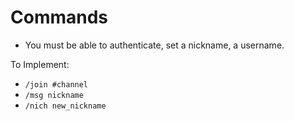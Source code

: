 # Commands

- You must be able to authenticate, set a nickname, a username.

To Implement:
- `/join #channel`
- `/msg nickname`
- `/nich new_nickname`
